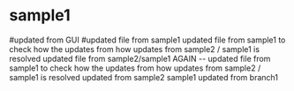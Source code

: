 # sample1
#updated from GUI
#updated file from sample1
updated file from sample1 to check how the updates from how updates from sample2 / sample1 is resolved
updated file from sample2/sample1
AGAIN -- updated file from sample1 to check how the updates from how updates from sample2 / sample1 is resolved
updated from sample2 sample1
updated from branch1
